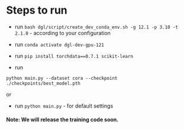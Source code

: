 # Steps to run

- run ``` bash dgl/script/create_dev_conda_env.sh -g 12.1 -p 3.10 -t 2.1.0 ``` - according to your configuration
- run ``` conda activate dgl-dev-gpu-121 ```
- run ``` pip install torchdata==0.7.1 scikit-learn ```

- run 
``` 
python main.py --dataset cora --checkpoint ./checkpoints/best_model.pth

```
or 
- run ``` python main.py ``` - for default settings

#### Note: We will release the training code soon.
